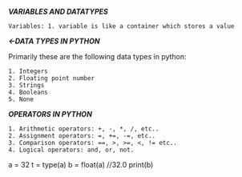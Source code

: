 ***VARIABLES AND DATATYPES***

```
Variables: 1. variable is like a container which stores a value
```

***<-DATA TYPES IN PYTHON***

Primarily these are the following data types in python:
```
1. Integers
2. Floating point number
3. Strings
4. Booleans
5. None
```

***OPERATORS IN PYTHON***
```
1. Arithmetic operators: +, -, *, /, etc..
2. Assignment operators: =, +=, -=, etc..
3. Comparison operators: ==, >, >=, <, != etc..
4. Logical operators: and, or, not.
```


<!-- type() function and typecasting(type conversion) -->
a = 32
t = type(a)
b = float(a)    //32.0
print(b)